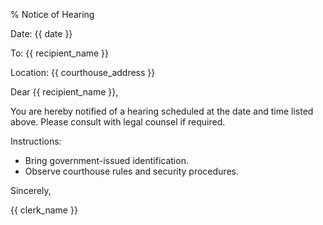 % Notice of Hearing

Date: {{ date }}

To: {{ recipient_name }}

Location: {{ courthouse_address }}

Dear {{ recipient_name }},

You are hereby notified of a hearing scheduled at the date and time listed above. Please consult with legal counsel if required.

Instructions:

- Bring government-issued identification.
- Observe courthouse rules and security procedures.

Sincerely,

{{ clerk_name }}
